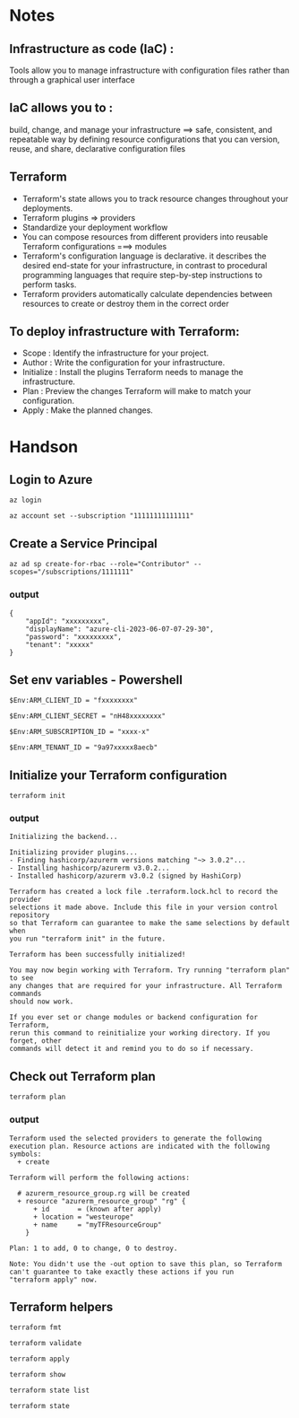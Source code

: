 # Notes
## Infrastructure as code (IaC) : 
Tools allow you to manage infrastructure with configuration files rather than through a graphical user interface

## IaC allows you to :
build, change, and manage your infrastructure ==> safe, consistent, and repeatable way by defining resource configurations that you can version, reuse, and share, declarative configuration files

## Terraform
- Terraform's state allows you to track resource changes throughout your deployments.
- Terraform plugins =>  providers 
- Standardize your deployment workflow
- You can compose resources from different providers into reusable Terraform configurations ===> modules
- Terraform's configuration language is declarative. it describes the desired end-state for your infrastructure, in contrast to procedural programming languages that require step-by-step instructions to perform tasks.
- Terraform providers automatically calculate dependencies between resources to create or destroy them in the correct order


## To deploy infrastructure with Terraform:
- Scope : Identify the infrastructure for your project.
- Author : Write the configuration for your infrastructure.
- Initialize : Install the plugins Terraform needs to manage the infrastructure.
- Plan : Preview the changes Terraform will make to match your configuration.
- Apply : Make the planned changes.

# Handson
## Login to Azure
```az login```

```az account set --subscription "11111111111111"```


## Create a Service Principal
```az ad sp create-for-rbac --role="Contributor" --scopes="/subscriptions/1111111"```

### output
```
{
    "appId": "xxxxxxxxx",
    "displayName": "azure-cli-2023-06-07-07-29-30",
    "password": "xxxxxxxxx",
    "tenant": "xxxxx"
}
```

## Set env variables - Powershell

```$Env:ARM_CLIENT_ID = "fxxxxxxxx"```

```$Env:ARM_CLIENT_SECRET = "nH48xxxxxxxx"```

```$Env:ARM_SUBSCRIPTION_ID = "xxxx-x"```

```$Env:ARM_TENANT_ID = "9a97xxxxx8aecb"```


## Initialize your Terraform configuration

```terraform init```

### output
```
Initializing the backend...

Initializing provider plugins...
- Finding hashicorp/azurerm versions matching "~> 3.0.2"...
- Installing hashicorp/azurerm v3.0.2...
- Installed hashicorp/azurerm v3.0.2 (signed by HashiCorp)

Terraform has created a lock file .terraform.lock.hcl to record the provider
selections it made above. Include this file in your version control repository
so that Terraform can guarantee to make the same selections by default when
you run "terraform init" in the future.

Terraform has been successfully initialized!

You may now begin working with Terraform. Try running "terraform plan" to see
any changes that are required for your infrastructure. All Terraform commands
should now work.

If you ever set or change modules or backend configuration for Terraform,
rerun this command to reinitialize your working directory. If you forget, other
commands will detect it and remind you to do so if necessary.
```

## Check out Terraform plan

```terraform plan```

### output

```
Terraform used the selected providers to generate the following execution plan. Resource actions are indicated with the following
symbols:
  + create

Terraform will perform the following actions:

  # azurerm_resource_group.rg will be created
  + resource "azurerm_resource_group" "rg" {
      + id       = (known after apply)
      + location = "westeurope"
      + name     = "myTFResourceGroup"
    }

Plan: 1 to add, 0 to change, 0 to destroy.

Note: You didn't use the -out option to save this plan, so Terraform can't guarantee to take exactly these actions if you run
"terraform apply" now.
```


## Terraform helpers

```terraform fmt```

```terraform validate```

```terraform apply```

```terraform show```

```terraform state list```

```terraform state```